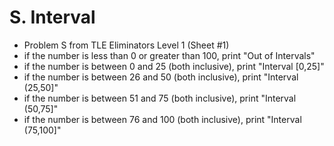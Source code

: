 # S. Interval

* Problem S from TLE Eliminators Level 1 (Sheet #1)
* if the number is less than 0 or greater than 100, print "Out of Intervals"
* if the number is between 0 and 25 (both inclusive), print "Interval [0,25]"
* if the number is between 26 and 50 (both inclusive), print "Interval (25,50]"
* if the number is between 51 and 75 (both inclusive), print "Interval (50,75]"
* if the number is between 76 and 100 (both inclusive), print "Interval (75,100]"
